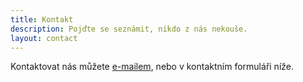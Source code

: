 ```yaml
---
title: Kontakt
description: Pojďte se seznámit, nikdo z nás nekouše.
layout: contact
---
```


Kontaktovat nás můžete [e-mailem](mailto:pohles@rudickamladez.cz), nebo v kontaktním formuláři níže.